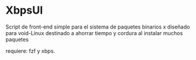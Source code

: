 # XbpsUI

Script de front-end simple para el sistema de paquetes binarios x diseñado para void-Linux destinado a ahorrar tiempo y cordura al instalar muchos paquetes

requiere: fzf y xbps.
